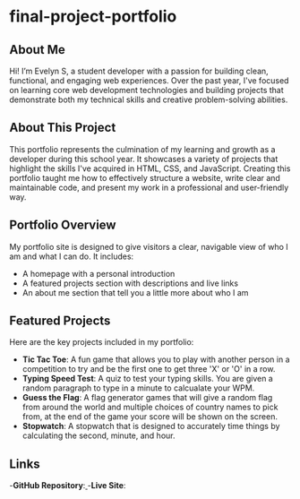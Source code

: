 # final-project-portfolio

## About Me

Hi! I’m Evelyn S, a student developer with a passion for building clean, functional, and engaging web experiences. Over the past year, I've focused on learning core web development technologies and building projects that demonstrate both my technical skills and creative problem-solving abilities.

## About This Project

This portfolio represents the culmination of my learning and growth as a developer during this school year. It showcases a variety of projects that highlight the skills I've acquired in HTML, CSS, and JavaScript. Creating this portfolio taught me how to effectively structure a website, write clear and maintainable code, and present my work in a professional and user-friendly way.

## Portfolio Overview

My portfolio site is designed to give visitors a clear, navigable view of who I am and what I can do. It includes:

- A homepage with a personal introduction
- A featured projects section with descriptions and live links
- An about me section that tell you a little more about who I am


## Featured Projects

Here are the key projects included in my portfolio:

- **Tic Tac Toe**: A fun game that allows you to play with another person in a competition to try and be the first one to get three 'X' or 'O' in a row.
- **Typing Speed Test**: A quiz to test your typing skills. You are given a random paragraph to type in a minute to calcualate your WPM.
- **Guess the Flag**: A flag generator games that will give a random flag from around the world and multiple choices of country names to pick from, at the end of the game your score will be shown on the screen.
- **Stopwatch**: A stopwatch that is designed to accurately time things by calculating the second, minute, and hour.

## Links

-**GitHub Repository**:[  ]( )
-**Live Site**: [ ]( )
